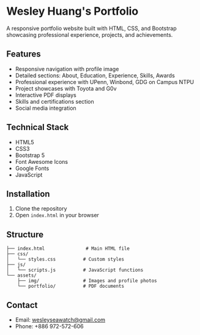 # Wesley Huang's Portfolio

A responsive portfolio website built with HTML, CSS, and Bootstrap showcasing professional experience, projects, and achievements.

## Features

- Responsive navigation with profile image
- Detailed sections: About, Education, Experience, Skills, Awards
- Professional experience with UPenn, Winbond, GDG on Campus NTPU
- Project showcases with Toyota and G0v
- Interactive PDF displays
- Skills and certifications section
- Social media integration

## Technical Stack

- HTML5
- CSS3
- Bootstrap 5
- Font Awesome Icons
- Google Fonts
- JavaScript

## Installation

1. Clone the repository
2. Open `index.html` in your browser

## Structure

```
├── index.html               # Main HTML file
├── css/
│   └── styles.css          # Custom styles
├── js/
│   └── scripts.js          # JavaScript functions
└── assets/
    ├── img/                # Images and profile photos
    └── portfolio/          # PDF documents
```

## Contact

- Email: wesleyseawatch@gmail.com
- Phone: +886 972-572-606

